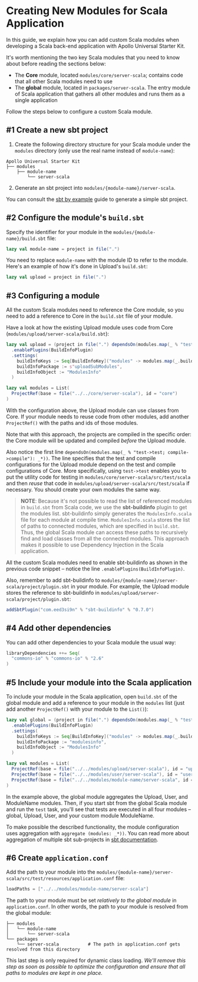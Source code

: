 # Creating New Modules for Scala Application

In this guide, we explain how you can add custom Scala modules when developing a Scala back-end application with Apollo 
Universal Starter Kit.

It's worth mentioning the two key Scala modules that you need to know about before reading the sections below:

* The **Core** module, located `modules/core/server-scala`; contains code that all other Scala modules need to use
* The **global** module, located in `packages/server-scala`. The entry module of Scala application that gathers all 
other modules and runs them as a single application

Follow the steps below to configure a custom Scala module.

## #1 Create a new sbt project 

1. Create the following directory structure for your Scala module under the `modules` directory (only use the real name
instead of `module-name`):

```
Apollo Universal Starter Kit
├── modules
    ├── module-name
        └── server-scala
```
 
2. Generate an sbt project into `modules/{module-name}/server-scala`.

You can consult the [sbt by example] guide to generate a simple sbt project.

## #2 Configure the module's `build.sbt`

Specify the identifier for your module in the `modules/{module-name}/build.sbt` file:

```scala
lazy val module-name = project in file(".")
```

You need to replace `module-name` with the module ID to refer to the module. Here's an example of how it's done in 
Upload's `build.sbt`:

```scala
lazy val upload = project in file(".")
```

## #3 Configuring a module

All the custom Scala modules need to reference the Core module, so you need to add a reference to Core in the 
`build.sbt` file of your module.

Have a look at how the existing Upload module uses code from Core (`modules/upload/server-scala/build.sbt`):

```scala
lazy val upload = (project in file(".") dependsOn(modules.map(_ % "test->test; compile->compile"): _*))
  .enablePlugins(BuildInfoPlugin)
  .settings(
    buildInfoKeys := Seq[BuildInfoKey]("modules" -> modules.map(_.build)),
    buildInfoPackage := s"uploadSubModules",
    buildInfoObject := "ModulesInfo"
  )

lazy val modules = List(
  ProjectRef(base = file("../../core/server-scala"), id = "core")
)
```

With the configuration above, the Upload module can use classes from Core. If your module needs to reuse code from other 
modules, add another `ProjectRef()` with the paths and ids of those modules.

Note that with this approach, the projects are compiled in the specific order: the Core module will be updated and 
compiled _before_ the Upload module.

Also notice the first line `dependsOn(modules.map(_ % "test->test; compile->compile"): _*))`. The line specifies that 
the test and compile configurations for the Upload module depend on the test and compile configurations of Core. More 
specifically, using `test->test` enables you to put the utility code for testing in 
`modules/core/server-scala/src/test/scala` and then _reuse_ that code in `modules/upload/server-scala/src/test/scala` if 
necessary. You should create your own modules the same way.

>**NOTE**: Because it's not possible to read the list of referenced modules in `build.sbt` from Scala code, we use the 
**sbt-buildinfo** plugin to get the modules list. sbt-buildinfo simply generates the `ModulesInfo.scala` file for each 
module at compile time. `ModulesInfo.scala` stores the list of paths to connected modules, which are specified in 
`build.sbt`. Thus, the global Scala module can access these paths to recursively find and load classes from all the 
connected modules. This approach makes it possible to use Dependency Injection in the Scala application.

All the custom Scala modules need to enable sbt-buildinfo as shown in the previous code snippet &ndash; notice the line 
`.enablePlugins(BuildInfoPlugin)`.

Also, remember to add sbt-buildinfo to `modules/{module-name}/server-scala/project/plugin.sbt` in your module. For 
example, the Upload module stores the reference to sbt-buildinfo in `modules/upload/server-scala/project/plugin.sbt`: 

```sbt
addSbtPlugin("com.eed3si9n" % "sbt-buildinfo" % "0.7.0")
```

## #4 Add other dependencies 

You can add other dependencies to your Scala module the usual way:

```scala
libraryDependencies ++= Seq(
  "commons-io" % "commons-io" % "2.6"
)
```

## #5 Include your module into the Scala application
 
To include your module in the Scala application, open `build.sbt` of the global module and add a reference to your 
module in the `modules` list (just add another `ProjectRef()` with your module to the `List()`):

```scala
lazy val global = (project in file(".") dependsOn(modules.map(_ % "test->test; compile->compile"): _*) aggregate (modules: _*))
  .enablePlugins(BuildInfoPlugin)
  .settings(
    buildInfoKeys := Seq[BuildInfoKey]("modules" -> modules.map(_.build)),
    buildInfoPackage := "modulesinfo",
    buildInfoObject := "ModulesInfo"
  )

lazy val modules = List(
  ProjectRef(base = file("../../modules/upload/server-scala"), id = "upload"),
  ProjectRef(base = file("../../modules/user/server-scala"), id = "user"),
  ProjectRef(base = file("../../modules/module-name/server-scala", id = "module-name"))
)
```

In the example above, the global module aggregates the Upload, User, and ModuleName modules. Then, if you start sbt from 
the global Scala module and run the `test` task, you'll see that tests are executed in all four modules &ndash; global, 
Upload, User, and your custom module ModuleName.

To make possible the described functionality, the module configuration uses aggregation with `aggregate (modules: _*))`. 
You can read more about aggregation of multiple sbt sub-projects in [sbt documentation]. 

## #6 Create `application.conf` 

Add the path to your module into the `modules/{module-name}/server-scala/src/test/resources/application.conf` file:

```scala
loadPaths = ["../../modules/module-name/server-scala"]
```

The path to your module must be set _relatively to the global module_ in `application.conf`. In other words, the path 
to your module is resolved from the global module:

```
├── modules
│   └── module-name
│       └── server-scala
└── packages
    └── server-scala           # The path in application.conf gets resolved from this directory
``` 

This last step is only required for dynamic class loading. *We'll remove this step as soon as possible to optimize the 
configuration and ensure that all paths to modules are kept in one place.*

[sbt by example]: https://www.scala-sbt.org/1.x/docs/sbt-by-example.html
[sbt documentation]: https://www.scala-sbt.org/0.13/docs/Multi-Project.html#Multiple+subprojects